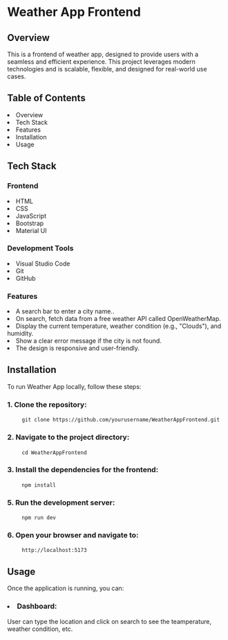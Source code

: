 <h1>Weather App Frontend</h1>
<h2>Overview</h2>
This is a frontend of weather app, designed to provide users with a seamless and efficient experience. This project leverages modern technologies and is scalable, flexible, and designed for real-world use cases.

<h2>Table of Contents</h2>
<li>Overview</li>
<li>Tech Stack</li>
<li>Features</li>
<li>Installation</li>
<li>Usage</li>

<h2>Tech Stack</h2>
<h3>Frontend</h3>
<li>HTML</li>
<li>CSS</li>
<li>JavaScript</li>
<li>Bootstrap</li>
<li>Material UI</li>

<h3>Development Tools</h3>
<li>Visual Studio Code</li>
<li>Git</li>
<li>GitHub</li>

<h3>Features</h3>
<li>A search bar to enter a city name..</li>
<li>On search, fetch data from a free weather API called OpenWeatherMap.</li>
<li>Display the current temperature, weather condition (e.g., "Clouds"), and humidity.</li>
<li>Show a clear error message if the city is not found.</li>
<li>The design is responsive and user-friendly.</li>

<h2>Installation</h2>
To run Weather App locally, follow these steps:

<h3>1. Clone the repository:</h3>

<div class="bg-light p-3 rounded border">
  <pre class="mb-0">
    <code>git clone https://github.com/yourusername/WeatherAppFrontend.git</code></pre>
</div>

<h3>2. Navigate to the project directory:</h3>

<div class="bg-light p-3 rounded border">
  <pre class="mb-0">
    <code>cd WeatherAppFrontend</code></pre>
</div>
<h3>3. Install the dependencies for the frontend:</h3>

<div class="bg-light p-3 rounded border">
  <pre class="mb-0">
    <code>npm install</code></pre>
</div>

<h3>5. Run the development server:</h3>

<div class="bg-light p-3 rounded border">
  <pre class="mb-0">
    <code>npm run dev</code></pre>
</div>
<h3>6. Open your browser and navigate to:</h3>

<div class="bg-light p-3 rounded border">
  <pre class="mb-0">
    <code>http://localhost:5173</code></pre>
</div>
<h2>Usage</h2>
Once the application is running, you can:

<h3><li>Dashboard:</h3> User can type the location and click on search to see the teamperature, weather condition, etc.</li>
